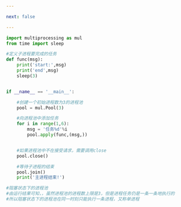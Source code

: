 ```yaml
---

next: false

---
```




<BlogInfo id="517" title="9.进程池的使用阻塞状态的" author="白日梦想猿" pv=0 read_times=0 pre_cost_time="0分25秒" category="并发编程" tag_list="['并发编程']" create_time="2020.04.30 16:15:53" update_time="2020.04.30 16:19:17" />

```python
import multiprocessing as mul
from time import sleep

#定义子进程要完成的任务
def func(msg):
    print('start:',msg)
    print('end',msg)
    sleep(3)


if __name__ == '__main__':

    #创建一个初始进程数为3的进程池
    pool = mul.Pool(3)

    #向进程池中添加任务
    for i in range(1,6):
        msg = '任务%d'%i
        pool.apply(func,(msg,))


    #如果进程池中不在接受请求，需要调用close
    pool.close()

    #等待子进程的结束
    pool.join()
    print('主进程结束!')

#阻塞状态下的进程池
#由运行结果可知，，虽然进程池的进程数上限是3，但是进程任务仍是一条一条地执行的
#所以阻塞状态下的进程池在同一时刻只能执行一条进程，又称单进程








```



<ActionBox />
